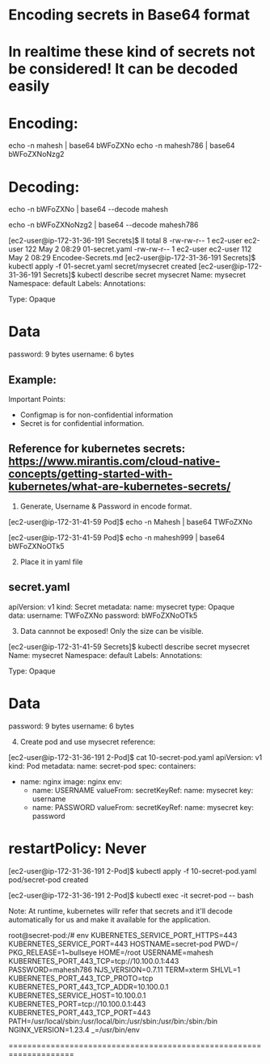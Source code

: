 # Encoding secrets in Base64 format

# In realtime these kind of secrets not be considered! It can be decoded easily

# Encoding:
echo -n mahesh | base64
bWFoZXNo
echo -n mahesh786 | base64
bWFoZXNoNzg2

# Decoding:

echo -n bWFoZXNo | base64 --decode
mahesh

echo -n bWFoZXNoNzg2 | base64 --decode
mahesh786



[ec2-user@ip-172-31-36-191 Secrets]$ ll
total 8
-rw-rw-r-- 1 ec2-user ec2-user 122 May  2 08:29 01-secret.yaml
-rw-rw-r-- 1 ec2-user ec2-user 112 May  2 08:29 Encodee-Secrets.md
[ec2-user@ip-172-31-36-191 Secrets]$ kubectl apply -f 01-secret.yaml
secret/mysecret created
[ec2-user@ip-172-31-36-191 Secrets]$ kubectl describe secret mysecret
Name:         mysecret
Namespace:    default
Labels:       <none>
Annotations:  <none>

Type:  Opaque

Data
====
password:  9 bytes
username:  6 bytes



Example:
-------

Important Points: 
- Configmap is for non-confidential information
- Secret is for confidential information.


Reference for kubernetes secrets:
https://www.mirantis.com/cloud-native-concepts/getting-started-with-kubernetes/what-are-kubernetes-secrets/
--------------------------------------------------
1. Generate, Username & Password in encode format.

[ec2-user@ip-172-31-41-59 Pod]$ echo -n Mahesh | base64
TWFoZXNo

[ec2-user@ip-172-31-41-59 Pod]$ echo -n mahesh999 | base64
bWFoZXNoOTk5


2. Place it in yaml file

secret.yaml
---
apiVersion: v1
kind: Secret
metadata:
  name: mysecret
type: Opaque  
data:
  username: TWFoZXNo 
  password: bWFoZXNoOTk5


3. Data cannnot be exposed! Only the size can be visible.

[ec2-user@ip-172-31-41-59 Secrets]$ kubectl describe secret mysecret
Name:         mysecret
Namespace:    default
Labels:       <none>
Annotations:  <none>

Type:  Opaque

Data
====
password:  9 bytes
username:  6 bytes




4. Create pod and use mysecret reference:

[ec2-user@ip-172-31-36-191 2-Pod]$ cat 10-secret-pod.yaml
apiVersion: v1
kind: Pod
metadata:
  name: secret-pod
spec:
  containers:
  - name: nginx
    image: nginx
    env:
      - name: USERNAME
        valueFrom:
          secretKeyRef:
            name: mysecret
            key: username
      - name: PASSWORD
        valueFrom:
          secretKeyRef:
            name: mysecret
            key: password
#  restartPolicy: Never


[ec2-user@ip-172-31-36-191 2-Pod]$ kubectl apply -f 10-secret-pod.yaml
pod/secret-pod created

[ec2-user@ip-172-31-36-191 2-Pod]$ kubectl exec -it secret-pod -- bash


Note: At runtime, kubernetes willr refer that secrets and it'll decode automatically for us and make it available for the application.

root@secret-pod:/# env
KUBERNETES_SERVICE_PORT_HTTPS=443
KUBERNETES_SERVICE_PORT=443
HOSTNAME=secret-pod
PWD=/
PKG_RELEASE=1~bullseye
HOME=/root
USERNAME=mahesh
KUBERNETES_PORT_443_TCP=tcp://10.100.0.1:443
PASSWORD=mahesh786
NJS_VERSION=0.7.11
TERM=xterm
SHLVL=1
KUBERNETES_PORT_443_TCP_PROTO=tcp
KUBERNETES_PORT_443_TCP_ADDR=10.100.0.1
KUBERNETES_SERVICE_HOST=10.100.0.1
KUBERNETES_PORT=tcp://10.100.0.1:443
KUBERNETES_PORT_443_TCP_PORT=443
PATH=/usr/local/sbin:/usr/local/bin:/usr/sbin:/usr/bin:/sbin:/bin
NGINX_VERSION=1.23.4
_=/usr/bin/env


====================================================================
